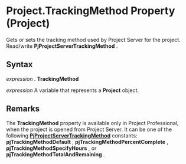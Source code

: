 
# Project.TrackingMethod Property (Project)

Gets or sets the tracking method used by Project Server for the project. Read/write  **PjProjectServerTrackingMethod** .


## Syntax

 _expression_ . **TrackingMethod**

 _expression_ A variable that represents a **Project** object.


## Remarks

The  **TrackingMethod** property is available only in Project Professional, when the project is opened from Project Server. It can be one of the following **[PjProjectServerTrackingMethod](7b7717cb-316b-96fd-1131-002377ae4a7b.md)** constants: **pjTrackingMethodDefault** , **pjTrackingMethodPercentComplete** , **pjTrackingMethodSpecifyHours** , or **pjTrackingMethodTotalAndRemaining** .

